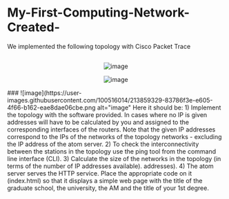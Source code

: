 # My-First-Computing-Network-Created-
We implemented the following topology with Cisco Packet Trace

##
<p align="center">
  <img src="path/to/image.jpg" alt="image">
</p>
<p align="center"><img scr=https://user-images.githubusercontent.com/100516014/213859329-83786f3e-e605-4f66-b162-eae8dae06cbe.png alt="image"></p>
###
![image](https://user-images.githubusercontent.com/100516014/213859329-83786f3e-e605-4f66-b162-eae8dae06cbe.png alt="image"
Here it should be: 
1) Implement the topology with the software provided. In cases where no IP is given
addresses will have to be calculated by you and assigned to the corresponding interfaces of the
routers. Note that the given IP addresses correspond to the IPs of the networks of the
topology networks - excluding the IP address of the atom server.
2) To check the interconnectivity between the stations in the topology use the
ping tool from the command line interface (CLI).
3) Calculate the size of the networks in the topology (in terms of the number of IP addresses available).
addresses).
4) The atom server serves the HTTP service. Place the appropriate code on it
(index.html) so that it displays a simple web page with the title of the graduate school, the
university, the AM and the title of your 1st degree.
